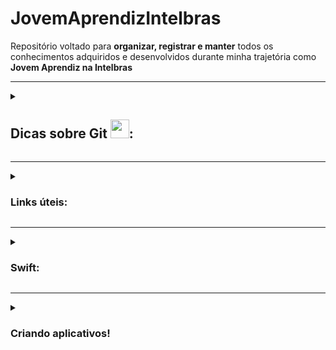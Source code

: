 # JovemAprendizIntelbras
<p> 
  Repositório voltado para <b>organizar, registrar e manter</b> todos os conhecimentos adquiridos e desenvolvidos durante minha trajetória como <b>Jovem Aprendiz na     Intelbras</b>
</p>

<hr>
<details>
<summary><h2>Dicas sobre Git <img src='https://git-scm.com/images/logos/downloads/Git-Icon-1788C.svg' width=30px>:</h2></summary

<h3>Motivo para utilizar versionadores de código (como o Git):</h3>

-> organizar, distribuir e gerenciar várias versões de um software de forma eficiente

<hr>

<h3>Passo a Passo Git:</h3>
<ol>
  <li><b>git clone</b> => cria um clone do projeto (repositório) em nossa máquina local // ou // <b>git init</b> => inicia um repositório git local
  <li><b>git add .</b> => realiza a inclusão ou modificação dos arquivos no diretório local, preparando ele para ser entregue ao servidor remoto (commit -> push)
  <li><b>git commit</b> => confirma e salva as alterações para preparar para o envio (git commit -m 'mensagem', para formalizar os commits
  <li><b>git push</b> => envia ao repositório remoto Git (sobe as alterações ao repositorio no GitHub)
</ol>

<pre>
OBS: caso já exista um repositório local, não é necessário baixar novamente todo o conteúdo novamente com o 'git clone'. 
Ao invés disso, pode ser utilizado o comando ' git pull':
- <b>git pull</b> => busca e baixa o último conteudo salvo e atualizado do repositorio remoto (substitui o git clone)
- é usado para trazer as atualizações mais recentes de um repositório remoto para o seu repositório local. 
- Ele combina as alterações do repositório remoto no branch atual em seu repositório local. 
- O git pull é usado quando você já tem um repositório local e deseja sincronizá-lo com o repositório remoto, 
obtendo as últimas alterações.
</pre>
 
<hr>

<h3>Outras infos:</h3>

<ul>
  <li>Ramo principal e padrão => main
  <li>Repositório => local ou nuvem
</ul>

<hr>

<h3>Mais comandos:</h3>
<ul>
 <li><b>git remote add origin <i>'link repositorio'</i></b> => é usado para adicionar um repositório remoto como uma referência em seu repositório local. Ele define a conexão entre o seu repositório local e o repositório remoto, permitindo que você envie e receba alterações entre os dois
  <li><b>git branch</b> => realizar operações com branches (criar, listar, renomear ou excluir)<br>
      link: https://blog.betrybe.com/git/git-branch/#1
  <li><b>git checkout</b> => alterar a branch ou restaurar arquivos (da pra usar o 'git checkout -b <nome branch>' para criar e já entrar nessa nova branch (ramificação) criada)<br>
link: https://blog.betrybe.com/git/git-checkout/#1
  <li><b>git status</b> => dá todas as informações necessárias sobre a branch atual.
  <li><b>git reset</b> => desfaz alterações (commits)
  <li><b>git rm</b> => remove arquivos
  <li><b>git mv</b> => move arquivos
</ul>

<pre>
- create a new repository on the command line
git init
git add README.md
git commit -m "first commit"
git branch -M main
git remote add origin https://github.com/LucasSGonza/testezin.git
git push -u origin main

-------

- push an existing repository from the command line
git remote add origin https://github.com/LucasSGonza/testezin.git
git branch -M main
git push -u origin main
</pre>

</details>
	
<hr>
	
<details>
<summary><h3>Links úteis:</h3></summary>
<ul>
  <li>https://gitfichas.com/</li>
  <li>https://comandosgit.github.io/
  <li>https://www.freecodecamp.org/portuguese/news/10-comandos-do-git-que-todo-desenvolvedor-deveria-conhecer/
  <li>https://medium.com/@rafaelpiresvb/programação-reativa-com-reactivex-no-swift-e-kotlin-71e8a78fe07f
  <li>https://replit.com/@LucasSGonza
  <li>https://updatedcode.wordpress.com/2016/06/13/3-swift-colecoes-e-tuplas/
  <li>https://www.hackingwithswift.com/example-code/system/how-do-you-read-from-the-command-line
  <li>https://developer.apple.com/documentation/swift/array/foreach(_:)
  <li>https://www.youtube.com/playlist?list=PLJ0AcghBBWShgIH122uw7H9T9-NIaFpP-
  <li>https://www.youtube.com/watch?v=EFYdfF9r6cM
  <li>https://www.codecademy.com/learn/learn-swift/modules/learn-swift-hello-world/cheatsheet
  <li>https://app.becas-santander.com/pt-BR/program/bolsas-santander-santander-bootcamp-2023
</ul>
</details>
	
<hr>
    
<details>
<summary><h3>Swift:</h3></summary>

<h3>Links:</h3>
<ul>
	<li>https://www.codingame.com/playgrounds/66493/swift---variaveis-tipos-tuplas-enumeracoes-e-operadores
	<li>https://macmagazine.com.br/sobre/quaddro-macmagazine/
	<li>https://tiagoaguiar.co/xcode-shortcuts-teclas-de-atalho#:~:text=cmd%20%2B%20%5B%20%3A%3A%20unindent&text=Um%20bom%20desenvolvedor%20de%20software,atalho%20dentro%20do%20seu%20Xcode
	<li>https://www.tutorialspoint.com/swift-program-to-get-input-from-the-user#
	<li>https://www.codecademy.com/learn/learn-swift/modules/learn-swift-hello-world/cheatsheet
</ul>
	
<hr>

<h3>Características</h3>
<ul>
	<li> tipagem => tipo da variável é definido baseado no 1º valor que ela receber. Uma vez definido o tipo, este não poderá ser modificado
	<li> ' ; ' é opcional
	<li> "Xcode" => IDE oficial desenvolvida pela apple para desenvolvimento de SWIFT
	<li> readLine() -> funciona quase como o scan.nextLine() do Scanner do Java (utiliza do conceito de opcionais)
	<li> usar { } em métodos
</ul>
<pre>
usar ‘ _ ‘ (underline) significa que o valor não é necessário ser citado. Exemplo:
		
* for _ in 0…2 { print(‘Ola Mundo’) } —> irá simplesmente realizar o código do loop 3x
* func calcMedia (_ nota1: Double, _ nota2: Double ) { //codigo }
	
(nesse caso, por padrao as funções em swift utilizam de ‘label’ (tag/identificador) para cada parâmetro, 
ou seja, utlizando o ‘ _ ‘,vc retira a necessidade de, quando for chamar a função, ter que colocar as labels 
(no caso os nomes utilizados, no exemplo citado sendo nota1, nota2))

‘ ?? ‘ —> utiliza-se quando a variável é do tipo opcional, dessa forma, após as ??, coloca-se um valor padrão para a mesma.

	This operator is generally used to provide a default value when an expression or variable produces an 		optional result. for ex:
		let i: Int? = 5
		let j: Int? = nil

		let value1 = i ?? 9 //value1 will be 5 non-optional
		let value2 = j ?? 9 //value2 will be 9 non-optional

	You can chain multiple of these operators as such:
		let value3 = j ?? i ?? 9 //value3 will be 5 non-optional
</pre>
	
* Concatenação => 
	<pre>
	print (“Média: “, media) => usar + da erro. O “+” iria concatenar apenas se tudo fosse String.
	Dica: utilizamos “\(valor)” para inserirmos o valor de uma variável ou constante dentro de uma string (Interpolação).
	</pre>
	
<hr>

<h3>Sobre a linguagem</h3>

* Tipos de variáveis:
	* Var => variable variável (valor pode ser alterado)
	* Let => variable constante (valor não pode ser alterado)

<hr>

<h3>Tipos de Dados:</h3>
<ul>
	<li>Int
	<li>Double
	<li>String
	<li>Boolean
	<li>Character (char) => precisa ser declarado explícitamente (ex => var umChar: Character = “a”);
</ul>
	
<hr>

<h3>Tipos de declaração:</h3>
<pre>
ex: 
* let num; —> num = 1
* let num = 1;
* let num: Int = 2; 
</pre>
	
<hr>

<h3>Conversão de dados (type casting):</h3>
<pre>
Sintaxe: tipoDado(variável);
Ex:
Let x = 10;
Let name = String(x)
print(name) —> “10”
</pre>
	
* Como dito la nas “Características”, a tipagem é ‘automática’, mas definir o tipo da variável da 3º forma é de certa forma mais didática, facilitando o entendimento do código.

<hr>

<h3>Operadores Lógicos:</h3>
	
* No geral, igual as outras linguagens (<,>,//, ==, !=, !, +=, -=, …, &&, ||)
* https://docs.swift.org/swift-book/documentation/the-swift-programming-language/basicoperators/

<hr>

<h3>Condições:</h3>
<ul>
	<li>If, if/else, else if, switch => igual as outras linguagens
	<li>Operador ternário: sintaxe => 	expressão ? valor-seTrue : valor-seFalse;
</ul>
<hr>

<h3>Comentarios:</h3>
	
* Igual Java ( // ou /* */ )

<hr>

<h3>Tuplas:</h3>

* Sintaxe padrão => let numbers = (1,2,3)
* Funciona semelhante como uma matriz em Java (uma ‘variável’ ou um espaço de memória que agrupa vários valores, podendo ser de tipos distintos ou não)

* Sintaxe de criação com a mesma lógica das variáveis (pode definir o tipo explicitamente ou não)
* Caso for definir o tipo, precisa ser para cada item da tupla (oq talvez não seja tão produtivo), visto que cada item é “único” (a tupla serve simplesmente para armazenar)
* Pode ser inicializado vazia

* Por padrão, cada item da tupla pode ser acessado pelo seu índice, mas é possível atribuir ‘nomes’ para cada item (somente se o tipo não estiver declarado)=> let coords = (lat: 22.1, lng: 27.6)

<hr>

<h3>Array:</h3>

* Sintaxe padrão => let numbers = [1,2,3]

* Possuí a sintaxe de criação de uma matriz em Java (utilizando colchetes) e compartilha da característica de conter apenas valores de um MESMO TIPO
* Nesse sentido, caso queira definir o tipo de dado da Array durante a criação dela, basta definir somente uma vez, diferentemente da Tupla, que caso for definir o tipo, precisa ser para cada valor contido nela.
* Pode ser inicializado vazia

Alguns métodos usuais (alguns funcionam para tuplas tbm):
- append() -> adiciona na Array
- removeAll() -> auto-explicativo
- isEmpty -> auto-explicative
- count -> verifica tamanho da lista (igual o lenght ou size)
- contais() -> verifica na Array se existe o elemento indicado no parâmetro
- first -> access o primeiro elemento da Array
- insert(‘item’, at: ‘índice’) -> insere um elemento no índice indicado
- remove(at: ‘indice’) -> remove o item da Array no índice indicado
- removeLast() -> auto-explicativo mas remove o ultimo item da Array
- swapAt(0,1) -> meio auto-explicativo mas ele troca os elementos de posição (vc indica quais serão trocados)

https://developer.apple.com/documentation/swift/sequence/filter(_:) <br>
https://developer.apple.com/documentation/swift/array/map(_:)-87c4d <br>

<hr>

<h3>Dictionary:</h3>

https://www.codecademy.com/learn/learn-swift/modules/learn-swift-dictionaries/cheatsheet#:~:text=To%20remove%20a%20key%2Dvalue,removeAll()%20to%20a%20dictionary <br>

* Funciona muito semelhante a uma Array, mas utiliza do conceito de chave-valor (key-value), semelhante a um JSON
* É necessário definir na criação o tipo da chave e do valor
* Possuí métodos da mesma forma que Array, possuindo alguns métodos até idênticos, mas no geral os métodos realmente “são os mesmos” que na Array, mas atualizados para a sintaxe do dictionary.
* Os retornos dos valores sempre são como Opcionais

* Usos gerais:

    - Sintaxe de criação: 
	
		var products: [tipoChave : tipoValor] = [ : ] —> iniciando vazia

    - CRUD valores (sempre atento ao tipo da chave e do valor):
		* CREATE ja na criação do dicionario  —> var products: [Int : String] = [1 : “Fone de ouvido”]
		* CREATE/UPDATE normal —> products[1] = “Fone de ouvido”
		* MÉTODO CREATE/UPDATE —> dictionary.updateValue(valor, forKey: chave) —> add or update a key-value
		
		* DELETE meio estranho —> products[0] = nil —> nil significa a ausência de valor
		* MÉTODO DELETE mais legal —> removeValue(forKey: 0) —> a partir da chave informada, remove o item

		* READ de chave —> for key in products.key { print(key) }
		* READ de valor  —> for val in products.values { print(val) }
		* READ key-value —> for (key, value) in products { print (“chave: \(key), valor: \(valor)” }
	
<hr>

<h3>Sets:</h3>

* Semelhante a um Array, mas não permite itens repetidos
* Igualmente a Array, permite apenas 1 tipo (coleção de dados únicos de mesmo tipo)
	
* Sintaxe padrao —> 	var newSet: Set<tipo> = [ ]
	
* Sua utilização me parece mais específica do que em relação aos demais tipos de dados, além de talvez necessitar de um maior contexto para utilizá-la
<pre>
- Ex:

//simulando a Mega-sena

var numbers = 6
var result: Set<Int> = [ ]

while (numbers > 0) {
	let generated = Int.random (in: 1…60) //método que gera numeros aleatorios a partir do range definido
	let res = result.insert(generated) //só irá inserir no Set se o número gerado não for repetido
	if (res.inserted) {
		numbers - -
	}
}
</pre>

<hr>

<h3>Laços de Repetição:</h3>
<ul>
	<li>While => sintaxe padrão, igual em Java e JS (verifica a condição, dps executa o bloco de código)
	<li>Repeat/while => igual o do/while (execute o bloco de código, dps verifica a condição)
	<li>Sequências (ranges) => controlam o for
</ul>
<pre>
ex: 
let range = 0…5 // inclusive (incluí tudo)
let r = 0..<5 // exclusive (não incluí o limite)
</pre>

* for-in
<ul>
	<li>sintaxe 1=> for i in x...y { }
	<li>i => variável padrão, é imutável (let)
	<li> O for em swift utiliza bem da questão dos parâmetros genéricos, ent a variável i é somente uma opção para tal.
</ul>

<pre>
-> é possível utilizar da cláusula ‘where’ para colocar uma condição no loop. ex:

		for i in 1...10 where i % 2 == 0 { print(i) }
	
-> No geral, o loop for é mais fácil de interpretar traduzindo-o. ex:
	
	let sequencia = 1…5
	for num in sequencia {
		print(num) //exibira todos os itens de ‘sequencia’ 	}

-> sintaxe mais padrão ainda => 

	for item in items { 		// Do this 	}

-> nessa sintaxe, deixa mais claro a possibilidade de utilizar do for para iterar uma Array, da mesma forma que um forEach(). A vantagem do for, seria da possibilidade de iterar por uma Array de Array’s, ou seja, cada item da Array a ser iterada é uma outra Array
</pre>
	
https://www.programiz.com/swift-programming/for-in-loop <br>
https://www.appypie.com/loops-swift-how-to <br>
https://www.hackingwithswift.com/sixty/4/1/for-loops <br>

<hr>

<h3>BREAK e CONTINUE</h3>
<ul>
	<li>break —> utilizado para literalmente quebrar/parar algo, geralmente uma iteração em um loop ou no caso de utilizar de switch/case, por exemplo. Quando utilizado em loops, muito comum ser utilizado dentro de if’s (verificações), para não ser necessário validar tudo de algo (array por ex) quando já satisfez oq era procurado
	<li> continue —> pula uma iteração e passa para a próxima instrução ou bloco de código. Facilita quando uti
</ul>

<hr>

<h3>Functions:</h3>

* Muito semelhante às sintaxe dos métodos em Java e das functions em JavaScript, só muda o prefixo: func nomeFuncao () { }

* Da mesma forma que em Java, os parâmetros precisam de nome + tipo
* Se for utilizar do ‘return’ é necessário definir o tipo do retorno, mesma lógica que em Java, mas o tipo do retorno é definido após os parâmetros, da seguinte forma:
		func calcMedia (nota1: Double, nota2: Double) -> Double { }

* Por padrão, caso for omitido, o return é vazio
* Nos parâmetros, os nomes das ‘variaveis de parâmetro’ funcionam como labels, ou seja, caso não for utilizado um ‘ _ ‘ antes do nome da variavel, na hora de chamar o método e passar os argumentos, seria necessário citar os labels. EX:
		calcMedia(nota1: 7, nota2: 10)

<hr>

<h3>Closure:</h3>

https://www.programiz.com/swift-programming/closures <br>

* Funciona quase como uma Arroy function em JavaScript, no sentido de que a Closure é uma função resumida
<pre>
EX:

closure:							function
{ (a: Int, b: Int) -> Int in				func somar (a: Int, b: Int) -> Int {
   a + b								return a + b
}								}

-> Características:
	- pode ou não receber parâmetros
	- não é necessário uma palavra chave para declarar uma closure (como existe nas functions)
	- a declaração consiste nas { }
	- Sintaxe padrao: { (parametro) -> tipoRetorno in //codigo } 
	- o ‘in’ funciona como uma “—>” em JS
	- o ’—>’ serve para separar os parâmetros do tipo de retorno 
	- Pode ser passada como parâmetro de outras funções (callback function), como em um map por exemplo
</pre>

<hr>

<h3>Opcionais:</h3>
	
* Uma condição dada aos tipos de varíaveis na qual permite a ausência de valor (nil)
* resumidademente, permite valores nulos (tipo nulo [nil]) a variáveis , com tipos declarados (String, Int, Double, ...), visto que normalmente isso não seria permitido (ex: atribuir nil a uma variável que espera um valor Int)
	
* sintaxe =>  var variavel: tipoVariavel? , ex: let nota: Int?
	
* Como esse tipo de variável permite valores nulos, é necessário fazer algo para que, caso tente acessar um valor nulo, o programa nao dê problema. Para isso, existem 2 respostas padrão:
<pre>
	- Definir um valor padrão, caso ainda esteja como nil => ?? valor padrão , ex: var numbers = total ?? 60 
	(funciona como um if: caso tenha valor, seguirá utilizando o valor normalmente. Caso ainda esteja nil, utiliza o valor padrão)
	
	- Forçar um unwrapp na variável => 
	. usado quando temos certeza de que a variável, mesmo que opcional, terá um valor informado (e não será nil) durante a compilação
	. utiliza ! ao fim da variável
</pre>

* CUIDADO => caso seja passado um nil e seja usado ! para forçar, o programa dará fatal error. Para não acontecer este problema, existem maneiras de verificar se realmente é possível forçar um desembrulo da variável:
	
<h2>if let</h2> 
* faz uma verificação if para ver se a variável possuí valor.
	
* sintaxe => if let product = dict[id] { return product } else { return "nenhum produto encontrado" }
	
<h2>guard let</h2> 
* muito semelhante ao 'if let' mas realiza as operações em ordem trocada: primeiro verifica o erro, para ent seguir com o sucesso (true)
	
* sintaxe => guard let product = dict[id] else { return "nenhum produto encontrado" } return product

* QUANDO USAR => semelhante ao NOT NULL em SQL, ou seja, geralmente utilizado após verificar se é necessário ou não existir um valor. In fact, esse é um dos motivos para existir esse tipo, visto que serve para tratar, por exemplo, valores nulos vindo de um BD, visto que no BD podem existir campos que permitem serem nulos, fazendo com que em nosso sistema realizassemos a mesma lógica, definindo algumas variáveis como <i>opcionais</i>.

<pre>
É possível definir mais condições ao utilizar o if let e guard let, utilizando ' , ' EX:
	
	if let user = loadUsername(), let password = decryptPassword() {
    	authenticate(user, password)
	}
</pre>
	
<hr>
	
<h3>Type Casting:</h3>
	
* utilizado para detecer o tipo dos objetos (como o TypeOf em JS), mas também se determinada classe faz parte de uma determinada hierarquia, por exemplo.
	
* 2 operadores => IS , AS (relativamente intuitivos)
	
- IS => funciona como um if, no caso como se fosse uma afirmação, que retornará um booleano
	ex: nota is Double //true
	    nome is Int //false
	
- AS => funciona como uma atribuição (como em SQL), no caso indicando um tipo para a variável/objeto caso este não esteja explícito. É utilizado juntamente dos operadores '!' e '?', assim como nas opcionais
	ex: nome as! String //forçar o desempacotamento (usado quando se tem certeza do tipo da variável)
	    email as? String   //tentará mudar o tipo para String, mas retornará nil caso não consiga

<hr>

https://www.youtube.com/watch?v=pgHzqTXwkLI&t=6s <br>
	
<h3>Enum:</h3>

* Basicamente é uma lista de itens. Contudo, cada item é um 'case' (o mesmo utilizado em swift), logo, podem ser atribuídos códigos para cada case utilizando um switch (fora da estrutura do enum)
	
* O tipo do enum não precisa necessariamente ser especificado, além dele poder armazenar valores de qualquer tipo e os tipos destes valores poderem ser diferentes para cada membro do enum (logo, deve-se avaliar se vale a pena limitar o tipo do enum ou de seus case's)
	
	- Life hack: se definir a enum para Int e nos cases não definirmos uma sequencia, os valores serão auto-incrementais (ex: enum Dia: Int { case Domingo = 1, Segunda, Terça, .... } Dia.Segunda.rawValue //2
	
* <i>Raw Value</i> => 'método' para pegar o valor do case
* Ao inves do rawValue, pode ser mais adequado utilizar um switch self
	
* Motivos para utilizar;
 --> Reduzir linhas de códigos ao simplesmente pegar o case e seu rawValue <br>
 --> Definir nomes para variáveis que serão utilizadas várias vezes (agilizando seus acessos), e que possuem valores padrões<br>
	
* É do tipo 'Reference Type', assim como as 'Class'
	
<hr>
	
https://www.youtube.com/watch?v=tKSNjg9Cb_g&list=PLZPWdr0WUuJ93mjCDaxLM8ZOi_5BwG7iC&index=6 <br>
	
<h3>Struct:</h3>

* Muito semelhante ao conceito de classes de Java e JS, mas é mais simples, visto que o Struct não permite herança, além de existir um 'class' em Swift, ent deve-se tomar cuidado para não misturar os conceitos
* Outra diferença para as classes, é que o Struct trabalha com o tipo VALOR. Nesse sentido, é possível criar apenas uma instância de objeto e dps criar novas variáveis e atribuir o VALOR sendo o primeiro objeto instanciado.
* Em resumo, os objetos do tipo Struct, não são necessariamente únicos, pois podem ser feitas CÓPIAS de um único objeto criado
* Logo, é do tipo 'Value Type', assim como Arrays, Dictionarys, Tuplas

* sintaxe => 		let player1 = Player()

<hr>
	
<h3>Class:</h3>

* De forma geral, são os mesmos conceitos, técnicas e lógicas de classes das vistas em Java.
	
* Trabalham com REFERÊNCIA, ou seja, cada instância será um local da memória diferente, portanto deve-se atentar ao modo de como será instanciado um objeto (visto que pode ser feita REFERÊNCIA ao mesmo local de memória). De modo geral, o processo é o seguinte: 
	
	1. instânciar um objeto (ex: let jogador1 = Jogador())
	2. caso eu queira instanciar um novo objeto da class Jogador, eu devo instanciar novamente um novo objeto, e não tentar fazer o seguinte:
	
	let jogador2 = jogador1 
	
	(nesse caso, tanto jogador1 quanto jogador2 estao fazendo REFERÊNCIA ao mesmo espaço de memória e, portanto, ao mesmo objeto. Logo, qualquer alteração das propriedades desse objeto serão observadas em ambas as variáveis)	
	
* sintaxe => 		var pessoa : Pessoa = Pessoa()
	
<hr>	
	
<h3>Semelhanças e Diferenças entre 'Class' e 'Struct'</h3>	
	
* Tanto em Struct quanto em Class, deve-se atentar a 2 casos (pelo que eu ja vi agr ja deu cagada kk):
* Caso nao definir um valor inicial para um atributo, deve ser criado um metodo inicializador (construtor)
* Nao pode criar um metodo construtor vazio -> visto que esse conceito acontece quando definimos valores iniciais aos atributos, permitindo que instanciemos um objeto sem ter que definir seus atributos logo de cara
* Se nao quiser criar um metodo construtor, deve-se definir um valor inicial para cada atributo (geralmente é tipo "", 0, ...)
	
* Método Inicializador (mesmo conceito do método construtor de Java)
	- sintaxe: 	init (parameters) {
			   statements	
			}
	
————
	
<b>Encapsulamento</b> 
	
* Mesmo conceito de Java, ent serve pra definir os tipos de acesso às classes, propriedades e métodos
	
Tipos:
* public – Permite acesso a qualquer outro elemento.
* internal – Permite acesso apenas dentro da própria classe e nas classes herdeiras.
* private – Permite acesso apenas dentro da classe na qual foi declarada.
	
OBS:
* por padrão, o nível de encapsulamento é internal.
* o encapsulamento do Swift funciona apenas se a classe e sua instância estiverem em arquivos separados.

————
	
<b>'willSet' e 'didSet'</b>

link: https://www.codingem.com/didset-and-willset-in-swift/

* Os observadores 'didSet' e 'willSet' provêm uma maneira de responder corretamente quando uma propriedade tem seu valor definido/alterado. 
* O observador willSet é chamado antes de o valor ser atribuído a uma propriedade
* O observador didSet é chamado depois de uma propriedade ter recebido um valor.
<pre>
-> willSet runs a piece of code right before a property changes.
-> didSet runs a piece of code right after the property has changed.

var name: String = "Alice" {
    willSet { print("Name will from \(name) to \(newValue)") }
    didSet { print("Name changed from \(oldValue) to \(name)")}
}
name = "Jack"
-------------------------
Output:

Name will from Alice to Jack
Name changed from Alice to Jack
</pre>
<br>
<pre>
Property observers also take parameters that refer to the old and the new values.

By default, these parameters are called oldValue and newValue.

-> The willSet block always stores the incoming value as newValue.
-> The didSet block always stores the previous value as oldValue.

To access these parameters, you do not need to declare them anywhere. They are automatically in your use.
</pre>
	
————
	
<b>Herança</b>
	
* Mesmo princípio das outras linguagens, portanto permite o compartilhamento (herança/herdar) os métodos e atributos entre classes
	
* sintaxe => 		classeFilha : classePai
	
* é como se vc estivesse atribuindo a uma classeFilha ser do tipo da classePai
* <i>IMPORTANTE:</i> A subclasse pode ter suas próprias propriedades e métodos, e estes não podem ser acessados pela superclasse, já que o fluxo da herança é sempre da superclasse para a subclasse
	
<b>Polimorsfismo</b>

* Novamente, funciona a partir do mesmo princípio das outras linguagens, então é a propriedade que permite a subClasse (classeFilha) sobrescrever métodos e propriedades de uma superClasse (classePai)	
* Tanto em Swift quanto em Java utiliza-se da mesma palavra reservada: <i>override</i>
* Novamente igual em Java, em Swift existe a palavra reservada <i>final</i> para definir como "final"/irretocável um atributo ou método
	
————

<h3>Protocol</h3>

<li> Link: https://www.programiz.com/swift-programming/protocols#:~:text=In%20Swift%2C%20a%20protocol%20defines,(or%20any%20other%20types).</li>

<pre>
-> Funciona como uma class abstract em Java, ou seja, sua função é ser um modelo para que outras classes utilizem de seus
métodos e atributos, mudando apenas o conteudo deles

-> A diferença aqui é que o 'protocol' tem sintaxe semelhante a uma function, na qual dentro dele irão os atributos ou functions para
serem usados em outros locais

-> sintaxe e ex:
	
protocol Greet {

  // blueprint of a property
  var name: String { get }


  // blueprint of a method 
  func message() 
}  
	
	---
	
// conform class to Greet protocol
class Employee: Greet {

  // implementation of property
  var name = "Perry"

  // implementation of method
  func message() {
    print("Good Morning!")
  }
}

</pre>
	
</details>
<hr>
<details>
<summary><h3>Criando aplicativos!</h3></summary>
<ul>
	<li>https://www.alura.com.br/artigos/ios-swift-diferencas-construcao-layouts-storyboard-xib-view-code?gclid=CjwKCAjwp6CkBhB_EiwAlQVyxTN_Ww64Fd-mqoph6pqmOBo-G1BNj3CfPyQqXxegOwGjbAr8yUsJPBoCj5kQAvD_BwE
	<li>https://medium.com/good-morning-swift/ios-view-controller-life-cycle-2a0f02e74ff5
	<li>https://caiocnoronha.medium.com/como-passar-entre-p%C3%A1ginas-no-xcode-f7613820d912
	<li>https://www.youtube.com/watch?v=XzyF36Wun3U
	<li>https://www.youtube.com/watch?v=DxCydBmOqXU
	<li>https://www.youtube.com/watch?v=09TeUXjzpKs
</ul>
</details>
